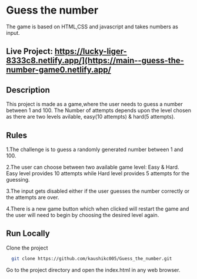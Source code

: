 
# Guess the number
The game is based on HTML,CSS and javascript and takes numbers as input.

## Live Project: https://lucky-liger-8333c8.netlify.app/](https://main--guess-the-number-game0.netlify.app/
## Description
This project is made as a game,where the user needs to guess a number between 1 and 100.
The Number of attempts depends upon the level chosen as there are two levels avilable, easy(10 attempts) & hard(5 attempts).





## Rules

1.The challenge is to guess a randomly generated number between 1 and 100. 

2.The user can choose between two available game level: Easy & Hard.
Easy level provides 10 attempts while Hard level provides 5 attempts for the guessing.

3.The input gets disabled either if the user guesses the number correctly or the attempts are over.

4.There is a new game button which when clicked will restart the game and the user will need to begin by choosing the desired level again.
## Run Locally

Clone the project

```bash
  git clone https://github.com/kaushikc005/Guess_the_number.git
```

Go to the project directory and open the index.html in any web browser.


